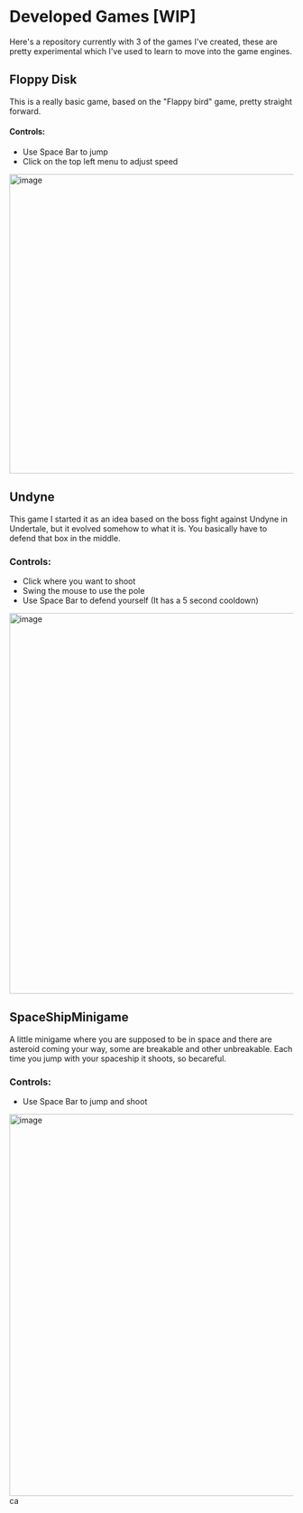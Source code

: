 # Developed Games [WIP]
Here's a repository currently with 3 of the games I've created, these are pretty experimental which I've used to learn to move into the game engines.


## Floppy Disk
This is a really basic game, based on the "Flappy bird" game, pretty straight forward.

#### Controls: 
- Use Space Bar to jump
- Click on the top left menu to adjust speed
<img width="862" height="530" alt="image" src="https://github.com/user-attachments/assets/2707edd7-48e7-457a-899d-4b8965b2cb67" />


## Undyne
This game I started it as an idea based on the boss fight against Undyne in Undertale, but it evolved somehow to what it is. You basically have to defend that box in the middle.

### Controls:
- Click where you want to shoot
- Swing the mouse to use the pole
- Use Space Bar to defend yourself (It has a 5 second cooldown)
<img width="1153" height="674" alt="image" src="https://github.com/user-attachments/assets/bf94e38d-f8bd-48f7-a456-5e4c052e3709" />


## SpaceShipMinigame
A little minigame where you are supposed to be in space and there are asteroid coming your way, some are breakable and other unbreakable. Each time you jump with your spaceship it shoots, so becareful.

### Controls:
- Use Space Bar to jump and shoot
<img width="1152" height="676" alt="image" src="https://github.com/user-attachments/assets/cb25f221-d596-4381-8c7b-d9ffa9e3e3e7" />
ca
